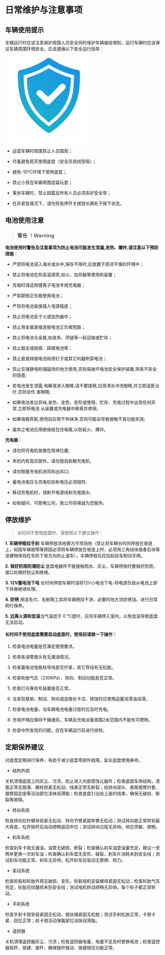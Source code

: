 # 日常维护与注意事项

## 车辆使用提示

车辆运行时应该注意保护周围人员安全同时保护车辆被挂增到，运行车辆时应该保证车辆周围环境安全。应该遵循以下安全运行指导：

![](./images/safty-guard.png)

- 运营车辆时周围禁止人员围观；

- 尽量避免雨天使用底盘（安全员视线受阻）；

- 避免-10℃环境下使用底盘；

- 禁止小孩在车辆周围逗留玩耍；

- 乘坐车辆时，禁止超载且所有人员必须系好安全带；

- 在非紧急情况下，请勿将急停开关按钮长期处于按下状态。

## 电池使用注意

> ### 警告 ！Warning

**电池使用时警告及注意事项为防止电池可能发生泄漏,发热、爆炸,请注意以下预防措施**：

- 严禁将电池浸入海水或水中,保存不用时,应放置于阴凉干燥的环境中； 

- 禁止将电池在热高温源旁,如火、加热器等使用和留置；  

- 充电时请选用锂离子电池专用充电器； 

- 严禁颠倒正负极使用电池； 

- 严禁将电池直接插入电源插座； 

- 禁止将电池丢于火或加热器中； 

- 禁止用金属直接连接电池正负极短路；  

- 禁止将电池与金属,如发夹、项链等一起运输或贮存； 

- 禁止敲击或抛掷、踩踏电池等； 

- 禁止直接焊接电池和用钉子或其它利器刺穿电池； 

- 禁止在强静电和强磁场的地方使用,否则易破坏电池安全保护装置,带来不安全的隐患; 

- 若电池发生泄露,电解液进入眼睛,请不要揉擦,应用清水冲洗眼睛,并立即送医治疗,否则会伤 害眼睛;

- 如果电池发出异味,发热、变色、变形或使用、贮存、充电过程中出现任何异常,立即将电池 从装置或充电器中移离并停用;

- 如果电极弄脏,使用前应用干布抹净,否则可能会导致接触不良功能失效; 

- 废弃之电池应用绝缘纸包住电极,以防起火、爆炸。 

**充电器**：

- 请勿将充电机放置在雨淋位置;

- 本机内有高压部件，请勿擅自拆解充电机;

- 请勿阻塞充电机进风和出风口;

- 蓄电池电压与充电机标称电压必须相符;

- 移动充电机时，请断开电源线和充电插头;

- 如有疑问，可致电公司，我公司将竭诚为您服务。

## 停放维护

> 长时间不使用底盘时，请按照以下建议操作：

**1. 车辆停稳拉手刹** 车辆停放场地需为平坦场地（禁止将车辆长时间停放在坡道上，如因车辆故障等原因必须将车辆停放在坡道上时，必须用三角挡块或者石块等坚硬物体挡在车轮下坡方向防止溜车），车辆停稳后应拉起驻车制动手柄。 

**2. 做好防雨防潮防尘** 底盘电器件不能接触雨水、灰尘，车辆停放时要做好防雨，接口处做好防尘和绝缘。

**3. 12V蓄电池下电** 长时间停放车辆时请将12V小电池下电-将电源负级从电池上卸下并做绝缘处理。

**4. 防锈** 用湿毛巾、毛刷等工具将车辆擦拭干净，必要的地方涂防锈油，进行日常例行保养。 

**5. 远离火源和低温**当气温低于 0 ℃度时，应将车辆停入室内，以免低温导致底盘无法启动。

 

#### 长时间不使用底盘需要启动底盘时，使用前请做一下操作：

1. 检查电池电量是否满足使用要求。 

2. 检查各油管接头有无漏油情况。 

3. 检查蓄电池电极柱导线是否拧紧，其它导线有无松脱。 

4. 检查轮胎气压（230KPa）、转向、制动功能是否正常。 

5. 检查灯光等信号装置是否正常。

6. 当发现悬架、制动、转向或连接处卡涩、锈蚀时应使用适量润滑油润滑。

7. 检查电池电量，当车辆电池电量过低时应及时充电。

8. 充电环境应保持干燥通风，车辆及充电设备周围2米范围内不能有可燃物。

9. 检查中所发现的问题，应在车辆运行前进行排除。

## 定期保养建议

对底盘定期进行保养，有助于减少底盘零部件故障，延长底盘使用寿命。

- 结构外观

关机清理底盘上的灰尘、污渍，防止进入内部腐蚀元器件；检查底盘车体结构，漆面正常无脱落、螺栓锁紧无松动、线束正常无断裂；给转向球头、悬架摆臂衬套、摆臂固定座等活动部位涂抹润滑脂；检查底盘引出给上装的线束，确保无破损、断裂等故障。

- 转向系统

检查转向拉杆螺母锁紧无松动、转向节臂紧固牢靠无松动；测试转向能正常转到最大角度，松开摇杆后自动顺畅返回中位；测试转向过程无异响，响应灵敏、顺畅。

- 刹车系统

检查刹车卡钳无漏油，油管无破损、断裂；检查确认刹车油壶油量充足，建议一至两年更换一次刹车油；检查确认刹车盘无变形、破裂，刹车片消耗未到安全线；测试刹车功能正常，刹车无异响，松开刹车后驱动无摩擦、阻力。

- 驱动系统

检查轮毂和轮胎外观无破损、变形，轮毂电机安装螺母紧固无松动；检查轮胎气压充足，轮胎花纹磨损未到安全线；测试电机转动顺畅无异响，每个轮子都正常转动。

- 手刹系统

检查手刹卡钳安装紧固无松动，钢丝绳紧固无松脱；测试手刹松放正常，卡钳卡紧、回位正常；给卡钳活动弹簧部位涂抹润滑脂。

- 遥控器

关机清理遥控器灰尘、污渍；检查遥控器电量，电量不足及时更换电池；检查遥控器摇杆、按键、拨杆，确保拨杆拨动、按键按压功能正常。
